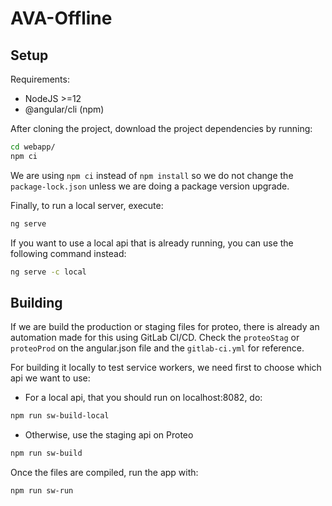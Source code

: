 # AVA-Offline

## Setup

Requirements:

- NodeJS >=12
- @angular/cli (npm)

After cloning the project, download the project dependencies by running:

```bash
cd webapp/
npm ci
```

We are using `npm ci` instead of `npm install` so we do not change the `package-lock.json` unless we are doing a package version upgrade.

Finally, to run a local server, execute:

```bash
ng serve
```

If you want to use a local api that is already running, you can use the following command instead:

```bash
ng serve -c local
```

## Building

If we are build the production or staging files for proteo, there is already an automation made for this using GitLab CI/CD. Check the `proteoStag` or `proteoProd` on the angular.json file and the `gitlab-ci.yml` for reference.

For building it locally to test service workers, we need first to choose which api we want to use:

- For a local api, that you should run on localhost:8082, do:

```bash
npm run sw-build-local
```

- Otherwise, use the staging api on Proteo

```bash
npm run sw-build
```

Once the files are compiled, run the app with:

```bash
npm run sw-run
```
